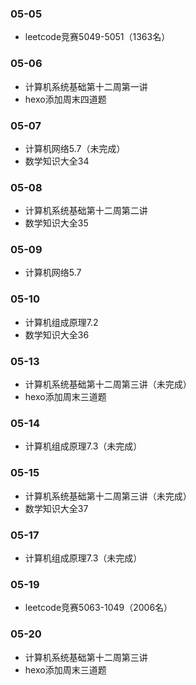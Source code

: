 ### 05-05
* leetcode竞赛5049-5051（1363名）
### 05-06
* 计算机系统基础第十二周第一讲
* hexo添加周末四道题
### 05-07
* 计算机网络5.7（未完成）
* 数学知识大全34
### 05-08
* 计算机系统基础第十二周第二讲
* 数学知识大全35
### 05-09
* 计算机网络5.7
### 05-10
* 计算机组成原理7.2
* 数学知识大全36
### 05-13
* 计算机系统基础第十二周第三讲（未完成）
* hexo添加周末三道题
### 05-14
* 计算机组成原理7.3（未完成）
### 05-15
* 计算机系统基础第十二周第三讲（未完成）
* 数学知识大全37
### 05-17
* 计算机组成原理7.3（未完成）
### 05-19
* leetcode竞赛5063-1049（2006名）
### 05-20
* 计算机系统基础第十二周第三讲
* hexo添加周末三道题